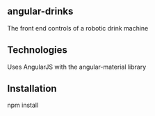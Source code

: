 ## angular-drinks

The front end controls of a robotic drink machine

## Technologies

Uses AngularJS with the angular-material library

## Installation

npm install
